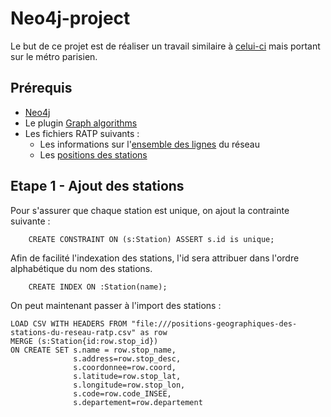 # Neo4j-project

Le but de ce projet est de réaliser un travail similaire à [celui-ci](https://tbgraph.wordpress.com/2017/08/31/neo4j-london-tube-system-analysis/) mais portant sur le métro parisien.

## Prérequis
- [Neo4j](https://neo4j.com/download/)
- Le plugin [Graph algorithms](https://github.com/neo4j-contrib/neo4j-graph-algorithms/)
- Les fichiers RATP suivants :
  - Les informations sur l'[ensemble des lignes](http://dataratp.download.opendatasoft.com/RATP_GTFS_LINES.zip) du réseau
  - Les [positions des stations](https://data.ratp.fr/explore/dataset/positions-geographiques-des-stations-du-reseau-ratp/download/?format=csv&timezone=Europe/Berlin&use_labels_for_header=true)

 ## Etape 1 - Ajout des stations
Pour s'assurer que chaque station est unique, on ajout la contrainte suivante :
```cypher
    CREATE CONSTRAINT ON (s:Station) ASSERT s.id is unique;
```
Afin de facilité l'indexation des stations, l'id sera attribuer dans l'ordre alphabétique du nom des stations.
```
    CREATE INDEX ON :Station(name);
```

On peut maintenant passer à l'import des stations :
```cypher
LOAD CSV WITH HEADERS FROM "file:///positions-geographiques-des-stations-du-reseau-ratp.csv" as row
MERGE (s:Station{id:row.stop_id})
ON CREATE SET s.name = row.stop_name,
              s.address=row.stop_desc,
              s.coordonnee=row.coord,
              s.latitude=row.stop_lat,
              s.longitude=row.stop_lon,
              s.code=row.code_INSEE,
              s.departement=row.departement
```


